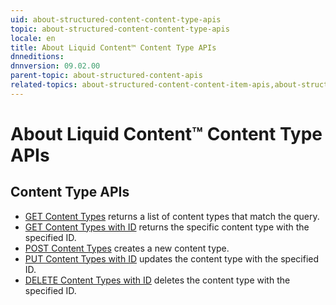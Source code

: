 ```yaml
---
uid: about-structured-content-content-type-apis
topic: about-structured-content-content-type-apis
locale: en
title: About Liquid Content™ Content Type APIs
dnneditions: 
dnnversion: 09.02.00
parent-topic: about-structured-content-apis
related-topics: about-structured-content-content-item-apis,about-structured-content-published-content-item-apis,about-structured-content-api-get-responses,about-structured-content-api-post-put-type-fields,creating-apps-that-use-microservices
---
```


# About Liquid Content™ Content Type APIs

## Content Type APIs

*   [GET Content Types](xref:api-contenttypes-get) returns a list of content types that match the query.
*   [GET Content Types with ID](xref:api-contenttypes-id-get) returns the specific content type with the specified ID.
*   [POST Content Types](xref:api-contenttypes-post) creates a new content type.
*   [PUT Content Types with ID](xref:api-contenttypes-id-put) updates the content type with the specified ID.
*   [DELETE Content Types with ID](xref:api-contenttypes-id-delete) deletes the content type with the specified ID.